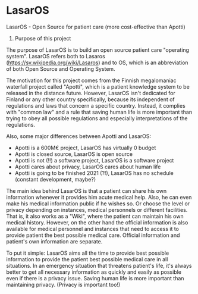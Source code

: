 # LasarOS
LasarOS - Open Source for patient care (more cost-effective than Apotti)

1. Purpose of this project

The purpose of LasarOS is to build an open source patient care "operating system". LasarOS refers both to Lasaros (https://sv.wikipedia.org/wiki/Lasaros) and to OS, which is an abbreviation of both Open Source and Operating System. 

The motivation for this project comes from the Finnish megalomaniac waterfall project called "Apotti", which is a patient knowledge system to be released in the distance future. However, LasarOS isn't dedicated for Finland or any other country specifically, because its independent of regulations and laws that concern a specific country. Instead, it complies with "common law" and a rule that saving human life is more important than trying to obey all possible regulations and especially interpretations of the regulations. 

Also, some major differences between Apotti and LasarOS:

* Apotti is a 600M€ project, LasarOS has virtually 0 budget
* Apotti is closed source, LasarOS is open source
* Apotti is not (!!) a software project, LasarOS is a software project
* Apotti cares about privacy, LasarOS cares about human life
* Apotti is going to be finished 2021 (?!), LasarOS has no schedule (constant development, maybe?)

The main idea behind LasarOS is that a patient can share his own information whenever it provides him acute medical 
help. Also, he can even make his medical information public if he wishes so. Or choose the level or privacy depending on
instances, medical personnels or different facilities. That is, it also works as a "Wiki", where the patient can maintain
his own medical history. However, on the other hand the official information is also available for medical personnel and
instances that need to access it to provide patient the best possible medical care. Official information and patient's own
information are separate. 

To put it simple: LasarOS aims all the time to provide best possible information to provide the patient best possible
medical care in all situations. In an emergency situation that threatens patient's life, it's always better to get all
necessary information as quickly and easily as possible even if there is a privacy issue. Saving human life is more important
than maintaining privacy. (Privacy is important too!)









